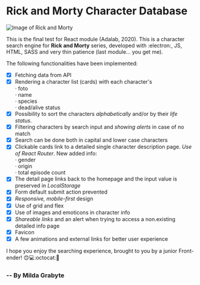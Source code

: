 # Rick and Morty Character Database

![Image of Rick and Morty](https://hips.hearstapps.com/es.h-cdn.co/fotoes/images/series-television/11-cosas-que-no-sabias-de-rick-y-morty/rick-morty-breaking-bad/137666528-1-esl-ES/rick-morty-breaking-bad.jpg?resize=980:*)

This is the final test for React module (Adalab, 2020).
This is a character search engine for **Rick and Morty** series, developed with :electron:, JS, HTML, SASS and very thin patience (last module... you get me).

The following functionalities have been implemented:

- [x] Fetching data from API
- [x] Rendering a character list (cards) with each character's\
      · foto\
      · name\
      · species\
      · dead/alive status
- [x] Possibility to sort the characters _alphabetically_ and/or by their _life status_.
- [x] Filtering characters by search input and _showing alerts_ in case of no match
- [x] Search can be done both in capital and lower case characters
- [x] Clickable cards link to a detailed single character description page. _Use of React Router_. New added info:\
      · gender\
      · origin\
      · total episode count
- [x] The detail page links back to the homepage and the input value is preserved in _LocalStorage_
- [x] Form default submit action prevented 
- [x] _Responsive, mobile-first_ design
- [x] Use of grid and flex
- [x] Use of images and emoticons in character info
- [x] _Shareable links_ and an alert when trying to access a non.existing detailed info page
- [x] Favicon
- [x] A few animations and external links for better user experience

I hope you enjoy the searching experience, brought to you by a junior Front-ender! :blush::computer::octocat::beers:

### -- By Milda Grabyte
